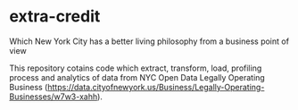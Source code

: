 # extra-credit
Which New York City has a better living philosophy from a business point of view

This repository cotains code which extract, transform, load, profiling process and analytics of data from NYC Open Data Legally Operating Business (https://data.cityofnewyork.us/Business/Legally-Operating-Businesses/w7w3-xahh).

